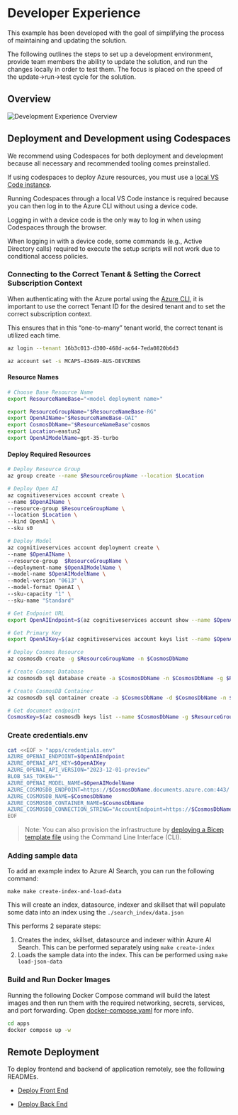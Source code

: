 # Developer Experience

This example has been developed with the goal of simplifying the process of maintaining and updating the solution.

The following outlines the steps to set up a development environment, provide team members the ability to update the solution, and run the changes locally in order to test them. The focus is placed on the speed of the update->run->test cycle for the solution.

## Overview

![Development Experience Overview](llmdevex-rendering.png)

## Deployment and Development using Codespaces

We recommend using Codespaces for both deployment and development because all necessary and recommended tooling comes preinstalled.

If using codespaces to deploy Azure resources, you must use a [local VS Code instance](https://docs.github.com/en/codespaces/developing-in-codespaces/using-github-codespaces-in-visual-studio-code).

Running Codespaces through a local VS Code instance is required because you can then log in to the Azure CLI without using a device code.

Logging in with a device code is the only way to log in when using Codespaces through the browser.

When logging in with a device code, some commands (e.g., Active Directory calls) required to execute the setup scripts will not work due to conditional access policies.

### Connecting to the Correct Tenant & Setting the Correct Subscription Context

When authenticating with the Azure portal using the [Azure CLI]('https://learn.microsoft.com/en-us/cli/azure/authenticate-azure-cli'),
it is important to use the correct Tenant ID for the desired tenant and to set the correct subscription context.

This ensures that in this “one-to-many” tenant world, the correct tenant is utilized each time.

```bash
az login --tenant 16b3c013-d300-468d-ac64-7eda0820b6d3

az account set -s MCAPS-43649-AUS-DEVCREWS
```

#### Resource Names

```bash
# Choose Base Resource Name
export ResourceNameBase="<model deployment name>"
```

```bash
export ResourceGroupName="$ResourceNameBase-RG"
export OpenAIName="$ResourceNameBase-OAI"
export CosmosDbName="$ResourceNameBase"cosmos
export Location=eastus2
export OpenAIModelName=gpt-35-turbo
```

#### Deploy Required Resources

```bash
# Deploy Resource Group
az group create --name $ResourceGroupName --location $Location
```

```bash
# Deploy Open AI
az cognitiveservices account create \
--name $OpenAIName \
--resource-group $ResourceGroupName \
--location $Location \
--kind OpenAI \
--sku s0
```

```bash
# Deploy Model
az cognitiveservices account deployment create \
--name $OpenAIName \
--resource-group  $ResourceGroupName \
--deployment-name $OpenAIModelName \
--model-name $OpenAIModelName \
--model-version "0613" \
--model-format OpenAI \
--sku-capacity "1" \
--sku-name "Standard"
```

```bash
# Get Endpoint URL
export OpenAIEndpoint=$(az cognitiveservices account show --name $OpenAIName --resource-group $ResourceGroupName | jq -r .properties.endpoint)
```

```bash
# Get Primary Key
export OpenAIKey=$(az cognitiveservices account keys list --name $OpenAIName --resource-group $ResourceGroupName | jq -r .key1)
```

```bash
# Deploy Cosmos Resource
az cosmosdb create -g $ResourceGroupName -n $CosmosDbName

# Create Cosmos Database
az cosmosdb sql database create -a $CosmosDbName -n $CosmosDbName -g $ResourceGroupName

# Create CosmosDB Container
az cosmosdb sql container create -a $CosmosDbName -d $CosmosDbName -n $CosmosDbName -p "/partitionKey" -g $ResourceGroupName --ttl -1

# Get document endpoint
CosmosKey=$(az cosmosdb keys list --name $CosmosDbName -g $ResourceGroupName --query primaryMasterKey --output tsv)
```

### Create credentials.env

```bash
cat <<EOF > "apps/credentials.env"
AZURE_OPENAI_ENDPOINT=$OpenAIEndpoint
AZURE_OPENAI_API_KEY=$OpenAIKey
AZURE_OPENAI_API_VERSION="2023-12-01-preview"
BLOB_SAS_TOKEN=""
AZURE_OPENAI_MODEL_NAME=$OpenAIModelName
AZURE_COSMOSDB_ENDPOINT=https://$CosmosDbName.documents.azure.com:443/
AZURE_COSMOSDB_NAME=$CosmosDbName
AZURE_COSMOSDB_CONTAINER_NAME=$CosmosDbName
AZURE_COSMOSDB_CONNECTION_STRING="AccountEndpoint=https://$CosmosDbName.documents.azure.com:443/;AccountKey=$CosmosKey;"
EOF
```

> Note: You can also provision the infrastructure by [deploying a Bicep template file](./infra/README.md) using the Command Line Interface (CLI).

### Adding sample data

To add an example index to Azure AI Search, you can run the following command:

```
make make create-index-and-load-data
```

This will create an index, datasource, indexer and skillset that will populate some data into an index using the ```./search_index/data.json```

This performs 2 separate steps:

1. Creates the index, skillset, datasource and indexer within Azure AI Search. This can be performed separately using ```make create-index```
2. Loads the sample data into the index. This can be performed using  ```make load-json-data```

### Build and Run Docker Images

Running the following Docker Compose command will build the latest images and then run them with the required networking, secrets, services, and port forwarding. Open [docker-compose.yaml](./apps/docker-compose.yaml) for more info.

```bash
cd apps
docker compose up -w
```

## Remote Deployment

To deploy frontend and backend of application remotely, see the following READMEs.

- [Deploy Front End](../../apps/frontend/README.md)

- [Deploy Back End](../../apps/bot-service/Dockerfile)
